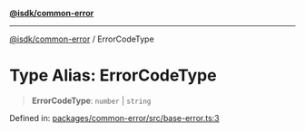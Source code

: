 [**@isdk/common-error**](../README.md)

***

[@isdk/common-error](../globals.md) / ErrorCodeType

# Type Alias: ErrorCodeType

> **ErrorCodeType**: `number` \| `string`

Defined in: [packages/common-error/src/base-error.ts:3](https://github.com/isdk/common-error.js/blob/ba75328e754ba949e73cfe3c3e47f894c8ab334d/src/base-error.ts#L3)
